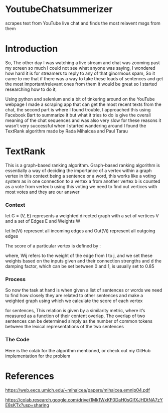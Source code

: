 # YoutubeChatsummerizer
scrapes text from YouTube live chat and finds the most relavent msgs from them

# Introduction
So, The other day I was watching a live stream and chat was zooming past my screen so much I could not see what anyone was saying, I wondered how hard it is for streamers to reply to any of that ginormous spam, So it came to me that if there was a way to take these loads of sentences and get the most important/relevant ones from them it would be great so I started researching how to do it,

Using python and selenium and a bit of tinkering around on the YouTube webpage I made a scraping app that can get the most recent texts from the chat, the second part is where I found trouble, I approached this using Facebook Bart to summarize it but what it tries to do is give the overall meaning of the chat sequences and was also very slow for these reasons it wasn’t very successful when I started wandering around I found the TextRank algorithm made by Rada Mihalcea and Paul Tarau

# TextRank
This is a graph-based ranking algorithm. Graph-based ranking algorithm is essentially a way of deciding the importance of a vertex within a graph vertex in this context being a sentence or a word, this works like a voting system as in one connection to a vertex a from another vertex b is counted as a vote from vertex b using this voting we need to find out vertices with most votes and they are our answer

### Context
let G = (V, E) represents a weighted directed graph with a set of vertices V and a set of Edges E and Weights W

let In(Vi) represent all incoming edges and Out(Vi) represent all outgoing edges

The score of a particular vertex is defined by :


where, Wij refers to the weight of the edge from I to j, and we set these weights based on the inputs given and their connection strengths and d the damping factor, which can be set between 0 and 1, is usually set to 0.85

### Process
So now the task at hand is when given a list of sentences or words we need to find how closely they are related to other sentences and make a weighted graph using which we calculate the score of each vertex

for sentences, This relation is given by a similarity metric, where it’s measured as a function of their content overlap, The overlap of two sentences can be determined simply as the number of common tokens between the lexical representations of the two sentences

### The Code
Here is the colab for the algorithm mentioned, or check out my GitHub implementation for the problem

# References

https://web.eecs.umich.edu/~mihalcea/papers/mihalcea.emnlp04.pdf

https://colab.research.google.com/drive/1Mk1WxKF0DaH0sGlfXJHDtNA7zYE8sKTx?usp=sharing
